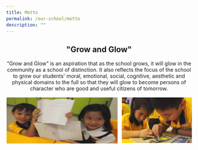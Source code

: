 ```yaml
---
title: Motto
permalink: /our-school/motto
description: ""
---
```

<html>  
<body><h2 style="text-align:center;">"Grow and Glow"</h2>  
<p style="text-align:center;">
“Grow and Glow” is an aspiration that as the school grows, it will glow in the community as a school of distinction. It also reflects the focus of the school to grow our students' moral, emotional, social, cognitive, aesthetic and physical domains to the full so that they will glow to become persons of character who are good and useful citizens of tomorrow.</p></body>  
</html>

![grow and glow](/images/grow%20and%20gloww.png)